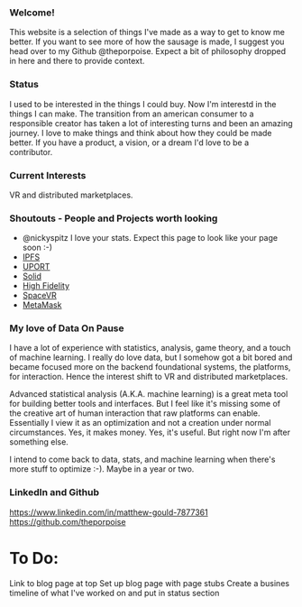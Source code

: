 ### Welcome!
This website is a selection of things I've made as a way to get to know me better.  If you want to see more of how the sausage is made, I suggest you head over to my Github @theporpoise.  Expect a bit of philosophy dropped in here and there to provide context.

### Status
I used to be interested in the things I could buy.  Now I'm interestd in the things I can make.  The transition from an american consumer to a responsible creator has taken a lot of interesting turns and been an amazing journey.  I love to make things and think about how they could be made better.  If you have a product, a vision, or a dream I'd love to be a contributor. 

### Current Interests
VR and distributed marketplaces.  

### Shoutouts - People and Projects worth looking
* @nickyspitz I  love your stats.  Expect this page to look like your page soon :-)  
* [IPFS](https://ipfs.io/)
* [UPORT](https://angel.co/uport/jobs)
* [Solid](https://solid.mit.edu/)
* [High Fidelity](https://highfidelity.io/)
* [SpaceVR](http://www.spacevr.co/#spacevr)
* [MetaMask](https://metamask.io/)

### My love of Data On Pause
I have a lot of experience with statistics, analysis, game theory, and a touch of machine learning.  I really do love data, but I somehow got a bit bored and became focused more on the backend foundational systems, the platforms, for interaction.  Hence the interest shift to VR and distributed marketplaces.  

Advanced statistical analysis (A.K.A. machine learning) is a great meta tool for building better tools and interfaces.  But I feel like it's missing some of the creative art of human interaction that raw platforms can enable.  Essentially I view it as an optimization and not a creation under normal circumstances.  Yes, it makes money.  Yes, it's useful.  But right now I'm after something else.  

I intend to come back to data, stats, and machine learning when there's more stuff to optimize :-).  Maybe in a year or two.

### LinkedIn and Github
https://www.linkedin.com/in/matthew-gould-7877361
https://github.com/theporpoise

# To Do:
Link to blog page at top
Set up blog page with page stubs
Create a busines timeline of what I've worked on and put in status section
